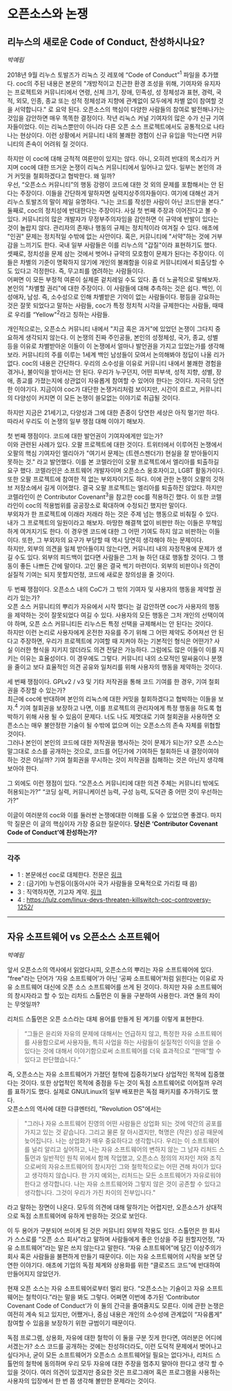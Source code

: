 # 오픈소스와 논쟁

## 리누스의 새로운 Code of Conduct, 찬성하시나요?

_박예림_

2018년 9월 리누스 토발즈가 리눅스 깃 레포에 “Code of Conduct”<sup>1</sup> 파일을 추가했다. coc의 주된 내용은 본문의 "개방적이고 친근한 환경 조성을 위해, 기여자와 유지자는 프로젝트와 커뮤니티에서 연령, 신체 크기, 장애, 민족성, 성 정체성과 표현, 경력, 국적, 외모, 인종, 종교 또는 성적 정체성과 지향에 관계없이 모두에게 차별 없이 참여할 것을 서약합니다." 로 요약 된다. 오픈소스의 핵심이 다양한 사람들의 참여로 발전해나가는 것임을 감안하면 매우 똑똑한 결정이다. 작년 리눅스 커널 기여자의 많은 수가 신규 기여자들이었다. 이는 리눅스뿐만이 아니라 다른 오픈 소스 프로젝트에서도 공통적으로 나타나는 현상이다. 이런 상황에서 커뮤니티 내의 불쾌한 경험이 신규 유입을 막는다면 커뮤니티의 존속이 어려워 질 것이다.
    
하지만 이 coc에 대해 긍적적 여론만이 있지는 않다. 아니, 오히려 반대의 목소리가 커지며 coc에 대한 뜨거운 논쟁이 리눅스 커뮤니티에서 일어나고 있다. 일부는 본인의 과거 커밋을 철회하겠다고 협박한다. 왜 일까?    
우선, “오픈소스 커뮤니티”의 행동 강령이 코드에 대한 것 외의 문제를 포함해서는 안 된다는 주장이다. 이들을 간단하게 말하자면 실력지상주의자들이다. 여기에 대해선 과거 리누스 토발즈의 말이 제일 유명하다. “나는 코드를 작성한 사람이 아닌 코드만을 본다.”    
둘째로, coc의 정치성에 반대한다는 주장이다. 사실 첫 번째 주장과 이어진다고 볼 수 있다. 커뮤니티의 많은 개발자가 무정부주의자임을 감안하면 이 규약에 반발이 있다는 것이 놀랍지 않다. 관리자의 존재나 행동의 규제는 정치적이라 여겨질 수 있다. 애초에 "인권" 문제는 정치적일 수밖에 없는 사안이다. 혹은, 커뮤니티에 "서약"하는 것에 거부감을 느끼기도 한다. 국내 일부 사람들은 이를 리누스의 "갑질"이라 표현하기도 했다.    
셋째로, 정치성을 문제 삼는 것에서 벗어나 규약의 모호함이 문제가 된다는 주장이다. 이들은 차별의 기준이 명확하지 않기에 개인의 불쾌함을 이유로 커뮤니티에서 퇴출당할 수도 있다고 걱정한다. 즉, 무고죄를 염려하는 사람들이다.    
어쩌면 이 모든 부정적 여론이 실제론 겉치레일 수도 있다. 좀 더 노골적으로 말해보자. 본인의 "차별할 권리"에 대한 주장이다. 이 사람들에 대해 추측하는 것은 쉽다. 백인, 이성애자, 남성. 즉, 소수성으로 인해 차별받은 기억이 없는 사람들이다. 평등을 강요하는 것은 잘못 되었다고 말하는 사람들, coc가 특정 정치적 시각을 규제한다는 사람들, 때때로 우리를 “Yellow"<sup>2</sup>라고 칭하는 사람들.

개인적으로는, 오픈소스 커뮤니티 내에서 "지금 혹은 과거"에 있었던 논쟁이 그다지 중요하게 생각되지 않는다. 이 논쟁의 진짜 주인공들, 본인의 성정체성, 국가, 종교, 성별 등을 이유로 차별받아온 이들이 이 논쟁에서 얼마나 발언권을 가지고 있었는가를 생각해보라. 커뮤니티의 주를 이루는 1세계 백인 남성들이 모여서 논의해봐야 정답이 나올 리가 없다. coc의 내용은 간단하다. 우리의 소수성을 이유로 커뮤니티 내에서 불쾌한 경험을 겪거나, 불이익을 받아서는 안 된다. 우리가 누구던지, 어떤 피부색, 성적 지향, 성별, 장애, 종교를 가졌는지에 상관없이 자유롭게 참여할 수 있어야 한다는 것이다. 지극히 당연한 이야기다. 지금이야 coc가 대단한 논쟁거리처럼 보이지만, 시간이 흐르고, 커뮤니티의 다양성이 커지면 이 모든 논쟁이 쓸모없는 이야기로 취급될 것이다.

하지만 지금은 21세기고, 다양성과 그에 대한 존중이 당연한 세상은 아직 멀기만 하다. 따라서 우리도 이 논쟁의 일부 쟁점 대해 이야기 해보자.

첫 번째 쟁점이다. 코드에 대한 발언권이 기여자에게만 있는가?    
이와 관련된 사례가 있다. 오팔 프로젝트에 대한 것이다. 트위터에서 이루어진 논쟁에서 오팔의 핵심 기여자인 엘리아가 "여기서 문제는 \(트렌스젠더가\) 현실을 잘 받아들이지 못하는 것." 라고 발언했다. 이를 본 코렐라인이 오팔 프로젝트에서 엘리아를 퇴출하길 요구 했다. 코렐라인은 소프트웨어 개발자이며 오픈소스 옹호자이고, LGBT 활동가이다. 또한 오팔 프로젝트에 참여한 적 없는 부외자이기도 하다. 이에 관한 논쟁이 오팔의 깃허브 저장소에서 길게 이어졌다. 결국 오팔 프로젝트는 엘리아를 퇴출하진 않았다. 하지만 코렐라인이 쓴 Contributor Covenant<sup>3</sup>을 참고한 coc를 적용하긴 했다. 이 또한 코렐라인이 coc의 적용범위를 공공장소로 확대하며 수정되긴 했지만 말이다.    
부외자가 한 프로젝트에 이래라 저래라 하는 것은 주제 넘는 행동으로 비춰질 수 있다. 내가 그 프로젝트의 일원이라고 해보자. 마땅한 해결책 없이 비판만 하는 이들은 무책임하게 여겨지기도 한다. 이 경우엔 코드에 대한 그 어떤 기여도 하지 않고 비판하는 이들이다. 또한, 그 부외자의 요구가 부당할 때 역시 당연히 생각해야 하는 문제이다.    
하지만, 외부의 의견을 일체 받아들이지 않는다면, 커뮤니티 내의 자정작용에 문제가 생길 수도 있다. 외부의 피드백이 없다면 사람들은 그저 늘 하던 대로 행동할 것이다. 그 행동이 좋든 나쁘든 간에 말이다. 고인 물은 결국 썩기 마련이다. 외부의 비판이나 의견이 실질적 기여는 되지 못할지언정, 코드에 새로운 창의성을 줄 것이다.

두 번째 쟁점이다. 오픈소스 내의 CoC가 그 밖의 기여자 및 사용자의 행동을 제약할 권리가 있는가?    
오픈 소스 커뮤니티의 뿌리가 자유에서 시작 했다는 걸 감안하면 coc가 사용자의 행동을 제약하는 것이 잘못되었다 여길 수 있다. 사용자의 모든 행동은 그저 개인의 선택이여야 하며, 오픈 소스 커뮤니티든 리누스든 특정 선택을 규제해서는 안 된다는 것이다.    
하지만 이런 논리로 사용자에게 온전한 자유를 주기 위해 그 어떤 제약도 주어져선 안 된다고 주장하면, 우리가 프로젝트에 기여할 때 지켜야 하는 기본적인 형식은 어떤가? 사실 이러한 형식을 지키지 않더라도 의견 전달은 가능하다. 그럼에도 많은 이들이 이를 지키는 이유는 효율성이다. 이 경우에도 그렇다. 커뮤니티 내의 소모적인 말싸움이나 분쟁을 줄이고 보다 효율적인 의견 공유와 일처리를 위해 사용자의 행동을 제약하는 것이다.

세 번째 쟁점이다. GPLv2 / v3 및 기타 저작권을 통해 코드 기여를 한 경우, 기여 철회권을 주장할 수 있는가?    
최근에 coc에 반대하며 본인의 리눅스에 대한 커밋을 철회하겠다고 협박하는 이들을 보자.<sup>4</sup> 기여 철회권을 보장하고 나면, 이를 프로젝트의 관리자에게 특정 행동을 하도록 협박하기 위해 사용 될 수 있음이 문제다. 너도 나도 제멋대로 기여 철회권을 사용하면 오픈소스는 매우 불안정한 기술이 될 수밖에 없으며 이는 오픈소스의 존속 자체를 위협할 것이다.    
그러나 본인이 본인의 코드에 대한 저작권을 행사하는 것이 문제가 되는가? 오픈 소스는 말그대로 소스를 공개하는 것으로, 코드를 어딘가에 기여하든 철회하든 내 결정이여야 하는 것은 아닐까? 기여 철회권을 무시하는 것이 저작권을 침해하는 것은 아닌지 생각해 보아야 한다.

그 외에도 이런 쟁점이 있다. “오픈소스 커뮤니티에 대한 의견 주체는 커뮤니티 밖에도 허용되는가?” “코딩 실력, 커뮤니케이션 능력, 구성 능력, 도덕관 중 어떤 것이 우선하는가?”

이글이 여러분의 coc와 이를 둘러싼 논쟁에대한 이해를 도울 수 있었으면 좋겠다. 마지막 질문은 이 글의 핵심이자 가장 중요한 질문이다. 
__당신은 ‘Contributor Covenant Code of Conduct’에 찬성하는가?__

----
### 각주

- 1 : 본문에선 coc로 대체한다. 전문은 [링크](https://git.kernel.org/pub/scm/linux/kernel/git/torvalds/linux.git/commit/?id=8a104f8b5867c682d994ffa7a74093c54469c11f "Contributor Covenant Code of Conduct")    
- 2 : (금기어) 누런둥이(동아시아 국가 사람들을 모욕적으로 가리킬 때 씀)    
- 3 : 직역하자면, 기고자 계약. [링크](https://www.contributor-covenant.org/ "Contributor Covenant")    
- 4 : <https://lulz.com/linux-devs-threaten-killswitch-coc-controversy-1252/>    

----

## 자유 소프트웨어 vs 오픈소스 소프트웨어

_박예림_

앞서 오픈소스의 역사에서 읽었다시피, 오픈소스의 뿌리는 자유 소프트웨어에 있다. “free"라는 단어가 ‘자유 소프트웨어’가 아닌 ‘공짜 소프트웨어’처럼 읽힌다는 이유로 자유 소프트웨어 대신에 오픈 소스 소프트웨어를 쓰게 된 것이다. 하지만 자유 소프트웨어의 창시자라고 할 수 있는 리차드 스톨먼은 이 둘을 구분하여 사용한다. 과연 둘의 차이는 무엇일까?

리처드 스톨먼은 오픈 소스라는 대체 용어를 만들게 된 계기를 이렇게 표현한다.

> “그들은 윤리와 자유의 문제에 대해서는 언급하지 않고, 특정한 자유 소프트웨어를 사용함으로써 사용자들, 특히 사업을 하는 사람들이 실질적인 이익을 얻을 수 있다는 것에 대해서 이야기함으로써 소프트웨어를 더욱 효과적으로 “판매”할 수 있다고 판단했습니다.“

즉, 오픈소스는 자유 소프트웨어가 가졌던 철학에 집중하기보다 상업적인 목적에 집중했다는 것이다. 또한 상업적인 목적에 중점을 두는 것이 독점 소프트웨어로 이어질까 우려를 표하기도 했다. 실제로 GNU/Linux의 일부 배포판은 독점 패키지를 추가하기도 했다.    
오픈소스의 역사에 대한 다큐멘터리, "Revolution OS"에서는

> "그러나 자유 소프트웨어 진영의 어떤 사람들은 상업화 되는 것에 약간의 공포를 가지고 있는 것 같습니다. 그리고 물론 잘 아시겠지만, 혁명은 \(작은\) 성공 때문에 늦어집니다. 나는 상업화가 매우 중요하다고 생각합니다. 우리는 이 소프트웨어를 널리 알리고 싶어하고, 나는 자유 소프트웨어의 변하지 않는 그 남자 리처드 스톨먼과 일반적인 원칙 위에서 함께 작업했고, 오픈소스 정의의 저자인 저와 조직으로써의 자유소프트웨어의 창시자인 그와 철학적으로는 어떤 견해 차이가 있다고 생각하지 않습니다. 한 가지 예외는, 리처드는 모든 소프트웨어가 자유로워야 한다고 생각합니다. 나는 자유 소프트웨어와 그렇지 않은 것이 공존할 수 있다고 생각합니다. 그것이 우리가 가진 차이의 전부입니다."

라고 말하는 장면이 나온다. 모두의 의견에 대해 말하기는 어렵지만, 오픈소스가 상대적으로 독점 소프트웨어에 유하게 반응하는 것으로 보인다.

이 두 용어가 구분되어 쓰이게 된 것은 커뮤니티 외부의 작용도 있다. 스톨먼은 한 회사가 스스로를 “오픈 소스 회사”라고 말하며 사람들에게 좋은 인상을 주길 원할지언정, “자유 소프트웨어”라는 말은 쓰지 않는다고 말한다. “자유 소프트웨어”에 담긴 이상주의가 회사 혹은 사람들을 불편하게 만들기 때문이다. 이는 자유 소프트웨어의 시작을 보면 당연한 이야기다. 애초에 기업의 독점 체계와 상용화를 위한 “클로즈드 코드“에 반대하여 만들어지지 않았던가.

현재 오픈 소스는 자유 소프트웨어로부터 멀리 왔다. “오픈소스는 기술이고 자유 소프트웨어는 철학이다.”라는 말을 봐도 그렇다. 어쩌면 이번에 추가된 ‘Contributor Covenant Code of Conduct’가 이 둘의 간극을 줄여줄지도 모른다. 이에 관한 논쟁은 여전히 계속 되고 있지만, 어쨌거나, 중심 내용은 개인의 소수성에 관계없이 “자유롭게” 참여할 수 있음을 보장하기 위한 규범이기 때문이다.

독점 프로그램, 상용화, 자유에 대한 철학이 이 둘을 구분 짓게 한다면, 여러분은 어디에 서겠는가? 소스 코드를 공개하는 것에는 찬성하더라도, 이런 도덕적 문제에서 벗어나고 싶다거나, 굳이 모든 소프트웨어가 오픈소스 소프트웨어일 필요는 없다거나, 리처드 스톨먼의 철학에 동의하며 우리 모두 자유에 대한 주장을 멈추지 말아야 한다고 생각 할 수 있을 것이다. 여러 의견이 있겠지만 중요한 것은 프로그래머 혹은 프로그램을 사용하는 사용자의 입장에서 한 번 쯤 생각해 볼만한 문제라는 것이다.

